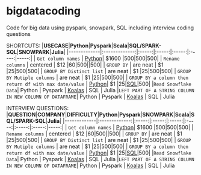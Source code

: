 # bigdatacoding
Code for big data using pyspark, snowpark, SQL including interview coding questions

SHORTCUTS:
|**USECASE**|**Python**|**Pyspark**|**Scala**|**SQL/SPARK-SQL**|**SNOWPARK**|**Julia**|
|-------------|:-------------:|:-----:|:-----:|:-----:|:-----:|-----:|
| `Get column names` | [Python](https://github.com/chetangr/cheats/blob/6b675e87e7dc7d8c0cc2121d7726905f9390b38a/python/pandas.py#L10)| $1600 |500|500|500|
| `Rename columns` | centered      |   $12 |60|500||500|
| `GROUP BY` | are neat      |    $1 |25|500|500|
| `GROUP BY Distinct list` | are neat      |    $1 |25|500|500|
| `GROUP BY Mutiple columns` | are neat      |    $1 |25|500|500|
| `GROUP BY a column then return df with max date/value` | [Python](https://github.com/chetangr/cheats/blob/f04945e1364ff42a5529cf8cb679a70d72a3fee8/python/pandas.py#L61)|    $1 |25|[SQL](https://github.com/chetangr/cheats/blob/develop/sql/sql.md#return-unique-rows-with-max-dt-of-a-table)|500|
|`Read Snowflake Data`| Python | Pyspark | [Koalas](https://github.com/chetangr/cheats/blob/3f4700ca62c749f98fc9d3d34899a7c3ad4c7f2d/spark/koalas.py#L10) | SQL | Julia
|`LEFT PART OF A STRING COLUMN IN NEW COLUMN OF DATAFRAME`| Python | Pyspark | [Koalas](https://github.com/chetangr/cheats/blob/f5ec5571520dfa6aa706f81977a9963d5041e2e1/spark/koalas.py#L28) | SQL | Julia

INTERVIEW QUESTIONS:
|**QUESTION**|**COMPANY**|**DIFFICULTY**|**Python**|**Pyspark**|**SNOWPARK**|**Scala**|**SQL/SPARK-SQL**|**Julia**|
|-------------|:-------------:|:-----:|:-----:|:-----:|:-----:|:-----:|:-----:|-----:|
| `Get column names` | [Python](https://github.com/chetangr/cheats/blob/6b675e87e7dc7d8c0cc2121d7726905f9390b38a/python/pandas.py#L10)| $1600 |500|500|500|
| `Rename columns` | centered      |   $12 |60|500||500|
| `GROUP BY` | are neat      |    $1 |25|500|500|
| `GROUP BY Distinct list` | are neat      |    $1 |25|500|500|
| `GROUP BY Mutiple columns` | are neat      |    $1 |25|500|500|
| `GROUP BY a column then return df with max date/value` | [Python](https://github.com/chetangr/cheats/blob/f04945e1364ff42a5529cf8cb679a70d72a3fee8/python/pandas.py#L61)|    $1 |25|[SQL](https://github.com/chetangr/cheats/blob/develop/sql/sql.md#return-unique-rows-with-max-dt-of-a-table)|500|
|`Read Snowflake Data`| Python | Pyspark | [Koalas](https://github.com/chetangr/cheats/blob/3f4700ca62c749f98fc9d3d34899a7c3ad4c7f2d/spark/koalas.py#L10) | SQL | Julia
|`LEFT PART OF A STRING COLUMN IN NEW COLUMN OF DATAFRAME`| Python | Pyspark | [Koalas](https://github.com/chetangr/cheats/blob/f5ec5571520dfa6aa706f81977a9963d5041e2e1/spark/koalas.py#L28) | SQL | Julia
